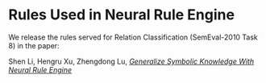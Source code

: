 # Rules Used in Neural Rule Engine
We release the rules served for Relation Classification (SemEval-2010 Task 8) in the paper:

Shen Li, Hengru Xu, Zhengdong Lu, <a href=""><em>Generalize Symbolic Knowledge With Neural Rule Engine</em></a>

